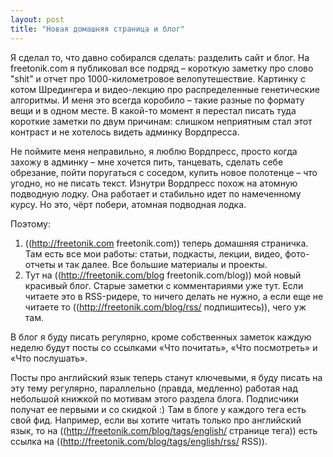 ```yaml
---
layout: post
title: "Новая домашняя страница и блог"
---
```

Я сделал то, что давно собирался сделать: разделить сайт и блог. На freetonik.com я публиковал все подряд – короткую заметку про слово "shit" и отчет про 1000-километровое велопутешествие. Картинку с котом Шредингера и видео-лекцию про распределенные генетические алгоритмы. И меня это всегда коробило – такие разные по формату вещи и в одном месте. В какой-то момент я перестал писать туда короткие заметки по двум причинам: слишком неприятным стал этот контраст и не хотелось видеть админку Вордпресса.

Не поймите меня неправильно, я люблю Вордпресс, просто когда захожу в админку – мне хочется пить, танцевать, сделать себе обрезание, пойти поругаться с соседом, купить новое полотенце – что угодно, но не писать текст. Изнутри Вордпресс похож на атомную подводную лодку. Она работает и стабильно идет по намеченному курсу. Но это, чёрт побери, атомная подводная лодка.

Поэтому:

1. ((http://freetonik.com freetonik.com)) теперь домашняя страничка. Там есть все мои работы: статьи, подкасты, лекции, видео, фото-отчеты и так далее. Все большие материалы и проекты. 
2. Тут на ((http://freetonik.com/blog freetonik.com/blog)) мой новый красивый блог. Старые заметки с комментариями уже тут. Если читаете это в RSS-ридере, то ничего делать не нужно, а если еще не читаете то ((http://freetonik.com/blog/rss/ подпишитесь)), чего уж там. 

В блог я буду писать регулярно, кроме собственных заметок каждую неделю будут посты со ссылками «Что почитать», «Что посмотреть» и «Что послушать».

Посты про английский язык теперь станут ключевыми, я буду писать на эту тему регулярно, параллельно (правда, медленно) работая над небольшой книжкой по мотивам этого раздела блога. Подписчики получат ее первыми и со скидкой :)  Там в блоге у каждого тега есть свой фид. Например, если вы хотите читать только про английский язык, то на ((http://freetonik.com/blog/tags/english/ странице тега)) есть ссылка на ((http://freetonik.com/blog/tags/english/rss/ RSS)).
